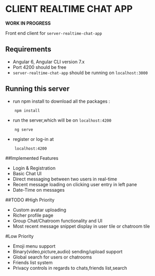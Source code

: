 # CLIENT REALTIME CHAT APP 

**WORK IN PROGRESS**

Front end client for `server-realtime-chat-app`

## Requirements

- Angular 6, Angular CLI version 7.x
- Port 4200 should be free
- `server-realtime-chat-app` should be running on `localhost:3000`

## Running this server

- run npm install to download all the packages :
```
    npm install
```
- run the server,which will be on `localhost:4200`
```
    ng serve
```

- register or log-in at
```
    localhost:4200
```

##Implemented Features
- Login & Registration
- Basic Chat UI
- Direct messaging between two users in real-time
- Recent message loading on clicking user entry in left pane
- Date-Time on messages


##TODO
#High Priority
- Custom avatar uploading
- Richer profile page
- Group Chat/Chatroom functionality and UI
- Most recent message snippet display in user tile or chatroom tile

#Low Priority
- Emoji menu support
- Binary(video,picture,audio) sending/upload support
- Global search for users or chatrooms
- Friends list system
- Privacy controls in regards to chats,friends list,search